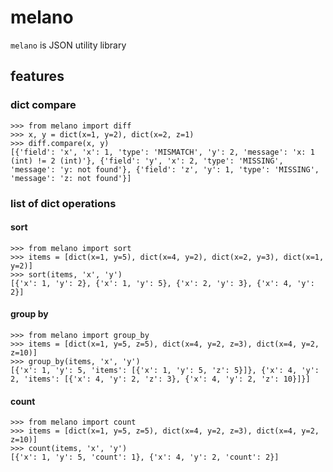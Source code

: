 # melano

`melano` is JSON utility library

## features
### dict compare

```shell
>>> from melano import diff
>>> x, y = dict(x=1, y=2), dict(x=2, z=1)
>>> diff.compare(x, y)
[{'field': 'x', 'x': 1, 'type': 'MISMATCH', 'y': 2, 'message': 'x: 1 (int) != 2 (int)'}, {'field': 'y', 'x': 2, 'type': 'MISSING', 'message': 'y: not found'}, {'field': 'z', 'y': 1, 'type': 'MISSING', 'message': 'z: not found'}]
```

### list of dict operations
#### sort 

```shell
>>> from melano import sort
>>> items = [dict(x=1, y=5), dict(x=4, y=2), dict(x=2, y=3), dict(x=1, y=2)]
>>> sort(items, 'x', 'y')
[{'x': 1, 'y': 2}, {'x': 1, 'y': 5}, {'x': 2, 'y': 3}, {'x': 4, 'y': 2}]
```

#### group by

```shell
>>> from melano import group_by
>>> items = [dict(x=1, y=5, z=5), dict(x=4, y=2, z=3), dict(x=4, y=2, z=10)]
>>> group_by(items, 'x', 'y')
[{'x': 1, 'y': 5, 'items': [{'x': 1, 'y': 5, 'z': 5}]}, {'x': 4, 'y': 2, 'items': [{'x': 4, 'y': 2, 'z': 3}, {'x': 4, 'y': 2, 'z': 10}]}]
```

#### count

```shell
>>> from melano import count
>>> items = [dict(x=1, y=5, z=5), dict(x=4, y=2, z=3), dict(x=4, y=2, z=10)]
>>> count(items, 'x', 'y')
[{'x': 1, 'y': 5, 'count': 1}, {'x': 4, 'y': 2, 'count': 2}]
```
